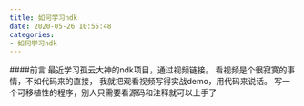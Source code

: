 ```yaml
---
title: 如何学习ndk
date: 2020-05-26 10:55:48
categories:
- 如何学习ndk
---
```

####前言
最近学习孤云大神的ndk项目，通过视频链接。
看视频是个很寂寞的事情，不如代码来的直接，
我就把观看视频写得实战demo，用代码来说话。
写一个可移植性的程序，别人只需要看源码和注释就可以上手了
